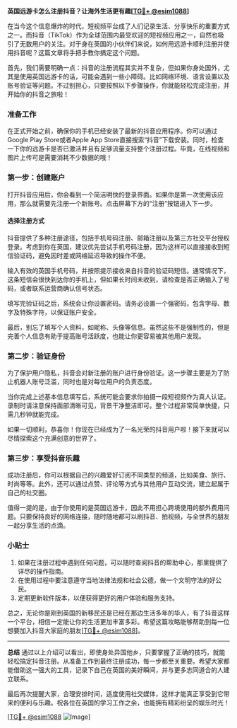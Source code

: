 **英国远游卡怎么注册抖音？让海外生活更有趣[[TG💪+ @esim1088](https://t.me/s/esim1088)]**

在当今这个信息爆炸的时代，短视频平台成了人们记录生活、分享快乐的重要方式之一。而抖音（TikTok）作为全球范围内最受欢迎的短视频应用之一，自然也吸引了无数用户的关注。对于身在英国的小伙伴们来说，如何用远游卡顺利注册并使用抖音呢？这篇文章将手把手教你搞定这个问题。

首先，我们需要明确一点：抖音的注册流程其实并不复杂，但如果你身处国外，尤其是使用英国远游卡的话，可能会遇到一些小障碍。比如网络环境、语言设置以及账号验证等问题。不过别担心，只要按照以下步骤操作，你就能轻松完成注册，并开始你的抖音之旅啦！

### **准备工作**
在正式开始之前，确保你的手机已经安装了最新的抖音应用程序。你可以通过Google Play Store或者Apple App Store直接搜索“抖音”下载安装。同时，检查一下你的远游卡是否已激活并且有足够流量支持整个注册过程。毕竟，在线视频和图片上传可是需要消耗不少数据的哦！

### **第一步：创建账户**
打开抖音应用后，你会看到一个简洁明快的登录界面。如果你是第一次使用该应用，那么就需要先注册一个新账号。点击屏幕下方的“注册”按钮进入下一步。

#### **选择注册方式**
抖音提供了多种注册途径，包括手机号码注册、邮箱注册以及第三方社交平台授权登录。考虑到你在英国，建议优先尝试手机号码注册，因为这样可以直接接收到短信验证码，避免因时差或网络延迟导致的操作不便。

输入有效的英国手机号码，并按照提示接收来自抖音的验证码短信。通常情况下，这条短信会很快到达你的手机上，但如果长时间未收到，请检查是否正确输入了号码，或者联系运营商确认信号状态。

填写完验证码之后，系统会让你设置密码。请务必设置一个强密码，包含字母、数字及特殊字符，以保证账户安全。

最后，别忘了填写个人资料，如昵称、头像等信息。虽然这些不是强制性的，但是完善个人信息有助于提高账号活跃度，也能让你更容易被其他用户发现。

### **第二步：验证身份**
为了保护用户隐私，抖音会对新注册的账户进行身份验证。这一步骤主要是为了防止机器人账号泛滥，同时也是对每位用户的负责态度。

当你完成上述基本信息填写后，系统可能会要求你拍摄一段短视频作为真人认证。录制时请注意保持面部清晰可见，背景干净整洁即可。整个过程非常简单快捷，只需几秒钟就能完成。

如果一切顺利，恭喜你！你现在已经成为了一名光荣的抖音用户啦！接下来就可以尽情探索这个充满创意的世界了。

### **第三步：享受抖音乐趣**
成功注册后，你可以根据自己的兴趣爱好订阅不同类型的频道，比如美食、旅行、时尚等等。此外，还可以通过点赞、评论等方式与其他用户互动交流，建立起属于自己的社交圈。

值得一提的是，由于你使用的是英国远游卡，因此不用担心跨境使用的额外费用问题。只要保持良好的网络连接，随时随地都可以刷抖音、拍视频，与全世界的朋友一起分享生活的点滴。

### **小贴士**
1. 如果在注册过程中遇到任何问题，可以随时查阅抖音的帮助中心，那里提供了详尽的操作指南。
2. 在使用过程中要注意遵守当地法律法规和社会公德，做一个文明守法的好公民。
3. 定期更新软件版本，以便获得更好的用户体验和服务支持。

总之，无论你是刚到英国的新移民还是已经在那边生活多年的华人，有了抖音这样一个平台，相信一定能让你的生活更加丰富多彩。希望这篇攻略能够帮助到每一位想要加入抖音大家庭的朋友[[TG💪+ @esim1088](https://t.me/s/esim1088)]。

---

**总结**
通过以上介绍可以看出，即使身处异国他乡，只要掌握了正确的技巧，就能轻松搞定抖音注册。从准备工作到最终注册成功，每一步都至关重要。希望大家都能借助这一强大的工具，记录下自己在英国的美好瞬间，并与更多志同道合的人建立联系。

最后再次提醒大家，合理安排时间，适度使用社交媒体，这样才能真正享受到它带来的便利与乐趣。祝各位在英国的学习工作之余，也能拥有精彩纷呈的娱乐时光！

[[TG💪+ @esim1088](https://t.me/s/esim1088) ![Image](https://i.postimg.cc/4NQfJmqS/Snipaste-2025-05-13-00-14-12.png)]